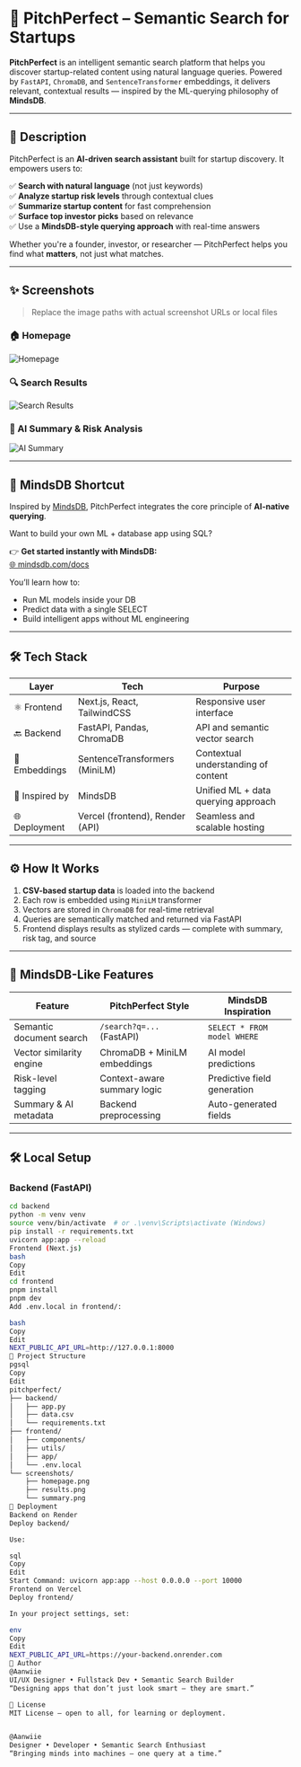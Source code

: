 # 🧠 PitchPerfect – Semantic Search for Startups

**PitchPerfect** is an intelligent semantic search platform that helps you discover startup-related content using natural language queries. Powered by `FastAPI`, `ChromaDB`, and `SentenceTransformer` embeddings, it delivers relevant, contextual results — inspired by the ML-querying philosophy of **MindsDB**.

---

## 📖 Description

PitchPerfect is an **AI-driven search assistant** built for startup discovery. It empowers users to:

✅ **Search with natural language** (not just keywords)  
✅ **Analyze startup risk levels** through contextual clues  
✅ **Summarize startup content** for fast comprehension  
✅ **Surface top investor picks** based on relevance  
✅ Use a **MindsDB-style querying approach** with real-time answers

Whether you're a founder, investor, or researcher — PitchPerfect helps you find what **matters**, not just what matches.

---

## ✨ Screenshots

> Replace the image paths with actual screenshot URLs or local files

### 🏠 Homepage
![Homepage](./screenshots/homepage.png)

### 🔍 Search Results
![Search Results](./screenshots/results.png)

### 🧠 AI Summary & Risk Analysis
![AI Summary](./screenshots/summary.png)

---

## 🧠 MindsDB Shortcut

Inspired by [MindsDB](https://mindsdb.com), PitchPerfect integrates the core principle of **AI-native querying**.

Want to build your own ML + database app using SQL?

👉 **Get started instantly with MindsDB:**  
[🌐 mindsdb.com/docs](https://mindsdb.com/docs)

You’ll learn how to:
- Run ML models inside your DB
- Predict data with a single SELECT
- Build intelligent apps without ML engineering

---

## 🛠 Tech Stack

| Layer        | Tech                             | Purpose                                |
|--------------|----------------------------------|----------------------------------------|
| ⚛️ Frontend   | Next.js, React, TailwindCSS       | Responsive user interface              |
| 🔙 Backend    | FastAPI, Pandas, ChromaDB         | API and semantic vector search         |
| 🧠 Embeddings | SentenceTransformers (MiniLM)     | Contextual understanding of content    |
| 🚀 Inspired by| MindsDB                           | Unified ML + data querying approach    |
| 🌐 Deployment | Vercel (frontend), Render (API)   | Seamless and scalable hosting          |

---

## ⚙️ How It Works

1. **CSV-based startup data** is loaded into the backend
2. Each row is embedded using `MiniLM` transformer
3. Vectors are stored in `ChromaDB` for real-time retrieval
4. Queries are semantically matched and returned via FastAPI
5. Frontend displays results as stylized cards — complete with summary, risk tag, and source

---

## 🧩 MindsDB-Like Features

| Feature                      | PitchPerfect Style                | MindsDB Inspiration          |
|-----------------------------|-----------------------------------|------------------------------|
| Semantic document search    | `/search?q=...` (FastAPI)         | `SELECT * FROM model WHERE` |
| Vector similarity engine    | ChromaDB + MiniLM embeddings      | AI model predictions         |
| Risk-level tagging          | Context-aware summary logic       | Predictive field generation |
| Summary & AI metadata       | Backend preprocessing             | Auto-generated fields        |

---

## 🛠 Local Setup

### Backend (FastAPI)

```bash
cd backend
python -m venv venv
source venv/bin/activate  # or .\venv\Scripts\activate (Windows)
pip install -r requirements.txt
uvicorn app:app --reload
Frontend (Next.js)
bash
Copy
Edit
cd frontend
pnpm install
pnpm dev
Add .env.local in frontend/:

bash
Copy
Edit
NEXT_PUBLIC_API_URL=http://127.0.0.1:8000
📁 Project Structure
pgsql
Copy
Edit
pitchperfect/
├── backend/
│   ├── app.py
│   ├── data.csv
│   └── requirements.txt
├── frontend/
│   ├── components/
│   ├── utils/
│   ├── app/
│   └── .env.local
└── screenshots/
    ├── homepage.png
    ├── results.png
    └── summary.png
🚀 Deployment
Backend on Render
Deploy backend/

Use:

sql
Copy
Edit
Start Command: uvicorn app:app --host 0.0.0.0 --port 10000
Frontend on Vercel
Deploy frontend/

In your project settings, set:

env
Copy
Edit
NEXT_PUBLIC_API_URL=https://your-backend.onrender.com
👤 Author
@Aanwiie
UI/UX Designer • Fullstack Dev • Semantic Search Builder
“Designing apps that don’t just look smart — they are smart.”

📜 License
MIT License — open to all, for learning or deployment.


@Aanwiie
Designer • Developer • Semantic Search Enthusiast
“Bringing minds into machines — one query at a time.”

